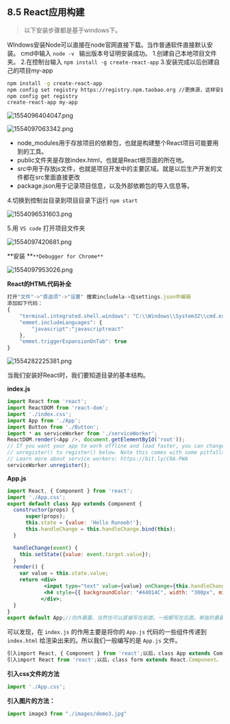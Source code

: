 ## 8.5 React应用构建

> 以下安装步骤都是基于windows下。

WIndows安装Node可以直接在node官网直接下载。当作普通软件直接默认安装。
cmd中输入 `node -v ` 输出版本号证明安装成功。
1.创建自己本地项目文件夹。
2.在控制台输入 `npm install -g create-react-app` 
3.安装完成以后创建自己的项目my-app

```bash
npm install -g create-react-app 
npm config set registry https://registry.npm.taobao.org //更换源，这样安装更快
npm config get registry
create-react-app my-app
```

![1554096404047.png](https://cdn.nlark.com/yuque/0/2019/png/194309/1554794592096-2a057f74-c3d8-4f7c-9416-8b93da92055e.png#align=left&display=inline&height=351&name=1554096404047.png&originHeight=460&originWidth=978&size=34641&status=done&width=746)


![1554097063342.png](https://cdn.nlark.com/yuque/0/2019/png/194309/1554794636566-36bf832f-2c8f-4726-b2cd-dac9f534193a.png#align=left&display=inline&height=391&name=1554097063342.png&originHeight=735&originWidth=1402&size=68268&status=done&width=746)

- node_modules用于存放项目的依赖包，也就是构建整个React项目可能要用到的工具。
- public文件夹是存放index.html，也就是React根页面的所在地。
- src中用于存放js文件，也就是项目开发中的主要区域。就是以后生产开发的文件都在src里面直接更改
- package.json用于记录项目信息，以及外部依赖包的导入信息等。

4.切换到控制台目录到项目目录下运行 `npm start` 

![1554096531603.png](https://cdn.nlark.com/yuque/0/2019/png/194309/1554794944222-54fc2d83-925f-49d7-b511-c0c66633a779.png#align=left&display=inline&height=239&name=1554096531603.png&originHeight=385&originWidth=1201&size=33986&status=done&width=746)

5.用 `VS code` 打开项目文件夹

![1554097420681.png](https://cdn.nlark.com/yuque/0/2019/png/194309/1554795027866-c7a63bae-b5ce-4a9c-91cd-488fcafafb7e.png#align=left&display=inline&height=561&name=1554097420681.png&originHeight=972&originWidth=1292&size=114893&status=done&width=746)

**安装 **`**Debugger for Chrome**` 

![1554097953026.png](https://cdn.nlark.com/yuque/0/2019/png/194309/1554795097250-dbdc9159-bcc6-4a32-a45f-fcd7603553e6.png#align=left&display=inline&height=562&name=1554097953026.png&originHeight=975&originWidth=1295&size=100249&status=done&width=746)

**React的HTML代码补全**

```javascript
打开"文件"->"首选项"->"设置" 搜索includela->在settings.json中编辑
添加如下代码：
{
    "terminal.integrated.shell.windows": "C:\\Windows\\System32\\cmd.exe"
    "emmet.includeLanguages": {
        "javascript":"javascriptreact"
    },
    "emmet.triggerExpansionOnTab": true
}
```

![1554282225381.png](https://cdn.nlark.com/yuque/0/2019/png/194309/1554795214356-95ac653c-8a36-4577-bf9f-7fb7cbcbb025.png#align=left&display=inline&height=255&name=1554282225381.png&originHeight=275&originWidth=804&size=21311&status=done&width=746)

当我们安装好React时，我们要知道目录的基本结构。

**index.js**

```javascript
import React from 'react';
import ReactDOM from 'react-dom';
import './index.css';
import App from './App';
import Button from './Button';
import * as serviceWorker from './serviceWorker';
ReactDOM.render(<App />, document.getElementById('root'));
// If you want your app to work offline and load faster, you can change
// unregister() to register() below. Note this comes with some pitfalls.
// Learn more about service workers: https://bit.ly/CRA-PWA
serviceWorker.unregister();
```

**App.js**

```jsx
import React, { Component } from 'react';
import './App.css';
export default class App extends Component {
  constructor(props) {
      super(props);
      this.state = {value: 'Hello Runoob!'};
      this.handleChange = this.handleChange.bind(this);
  }

  handleChange(event) {
    this.setState({value: event.target.value});
  }
  render() {
    var value = this.state.value;
    return <div>
            <input type="text" value={value} onChange={this.handleChange} /> 
            <h4 style={{ backgroundColor: "#44014C", width: "300px", minHeight: "200px"}}>{value}</h4>
           </div>;
  }
}
export default App;//向外暴露。当然也可以直接写在前面。一般都写在后面，单独的暴露。

```

可以发现，在 `index.js` 的作用主要是将你的 `App.js` 代码的一些组件传递到 `index.html` 给渲染出来的。所以我们一般编写的是 `App.js` 文件。

```jsx
引入import React, { Component } from 'react';以后，class App extends Component。
引入import React from 'react';以后，class form extends React.Component。
```

**引入css文件的方法**

```jsx
import './App.css';
```

**引入图片的方法：**

```jsx
import image3 from "./images/demo3.jpg"
```